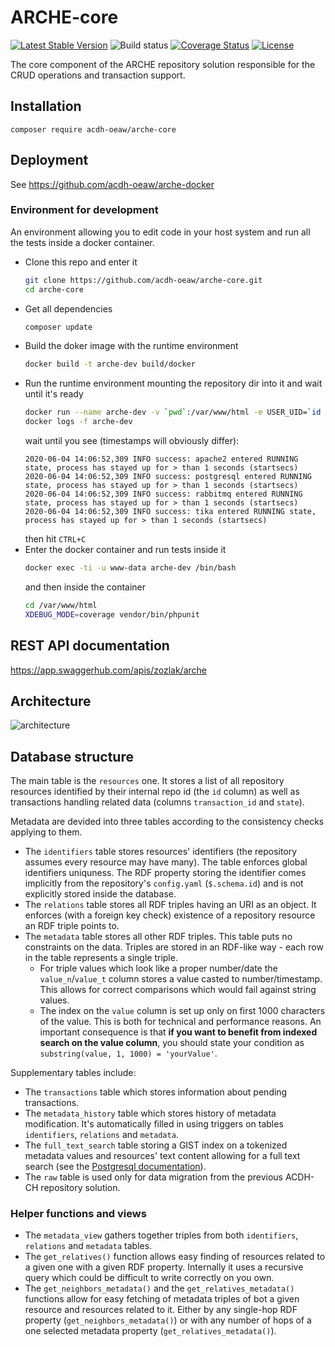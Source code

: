 # ARCHE-core

[![Latest Stable Version](https://poser.pugx.org/acdh-oeaw/arche-core/v/stable)](https://packagist.org/packages/acdh-oeaw/arche-core)
![Build status](https://github.com/acdh-oeaw/arche-core/workflows/phpunit/badge.svg?branch=master)
[![Coverage Status](https://coveralls.io/repos/github/acdh-oeaw/arche-core/badge.svg?branch=master)](https://coveralls.io/github/acdh-oeaw/arche-core?branch=master)
[![License](https://poser.pugx.org/acdh-oeaw/arche-core/license)](https://packagist.org/packages/acdh-oeaw/arche-core)

The core component of the ARCHE repository solution responsible for the CRUD operations and transaction support.

## Installation

`composer require acdh-oeaw/arche-core`

## Deployment

See https://github.com/acdh-oeaw/arche-docker

### Environment for development

An environment allowing you to edit code in your host system and run all the tests inside a docker container.

* Clone this repo and enter it
  ```bash
  git clone https://github.com/acdh-oeaw/arche-core.git
  cd arche-core
  ```
* Get all dependencies
  ```bash
  composer update
  ```
* Build the doker image with the runtime environment
  ```bash
  docker build -t arche-dev build/docker
  ```
* Run the runtime environment mounting the repository dir into it and wait until it's ready
  ```bash
  docker run --name arche-dev -v `pwd`:/var/www/html -e USER_UID=`id -u` -e USER_GID=`id -g` -d arche-dev
  docker logs -f arche-dev
  ```
  wait until you see (timestamps will obviously differ):
  ```
  2020-06-04 14:06:52,309 INFO success: apache2 entered RUNNING state, process has stayed up for > than 1 seconds (startsecs)
  2020-06-04 14:06:52,309 INFO success: postgresql entered RUNNING state, process has stayed up for > than 1 seconds (startsecs)
  2020-06-04 14:06:52,309 INFO success: rabbitmq entered RUNNING state, process has stayed up for > than 1 seconds (startsecs)
  2020-06-04 14:06:52,309 INFO success: tika entered RUNNING state, process has stayed up for > than 1 seconds (startsecs)
  ```
  then hit `CTRL+C`
* Enter the docker container and run tests inside it
  ```bash
  docker exec -ti -u www-data arche-dev /bin/bash
  ```
  and then inside the container
  ```bash
  cd /var/www/html
  XDEBUG_MODE=coverage vendor/bin/phpunit
  ```

## REST API documentation

https://app.swaggerhub.com/apis/zozlak/arche

## Architecture

![architecture](https://acdh-oeaw.github.io/arche-docs/diagrams/arche-core.png)

## Database structure

The main table is the `resources` one. It stores a list of all repository resources identified by their internal repo id (the `id` column) as well as transactions handling related data (columns `transaction_id` and `state`).

Metadata are devided into three tables according to the consistency checks applying to them.

* The `identifiers` table stores resources' identifiers (the repository assumes every resource may have many). The table enforces global identifiers uniquness. The RDF property storing the identifier comes implicitly from the repository's `config.yaml` (`$.schema.id`) and is not explicitly stored inside the database.
* The `relations` table stores all RDF triples having an URI as an object. It enforces (with a foreign key check) existence of a repository resource an RDF triple points to.
* The `metadata` table stores all other RDF triples. This table puts no constraints on the data. Triples are stored in an RDF-like way - each row in the table represents a single triple.
    * For triple values which look like a proper number/date the `value_n`/`value_t` column stores a value casted to number/timestamp. This allows for correct comparisons which would fail against string values.
    * The index on the `value` column is set up only on first 1000 characters of the value. This is both for technical and performance reasons. An important consequence is that **if you want to benefit from indexed search on the value column**, you should state your condition as `substring(value, 1, 1000) = 'yourValue'`.

Supplementary tables include:

* The `transactions` table which stores information about pending transactions.
* The `metadata_history` table which stores history of metadata modification. It's automatically filled in using triggers on tables `identifiers`, `relations` and `metadata`.
* The `full_text_search` table storing a GIST index on a tokenized metadata values and resources' text content allowing for a full text search (see the [Postgresql documentation](https://www.postgresql.org/docs/current/textsearch.html)).
* The `raw` table is used only for data migration from the previous ACDH-CH repository solution.

### Helper functions and views

* The `metadata_view` gathers together triples from both `identifiers`, `relations` and `metadata` tables.
* The `get_relatives()` function allows easy finding of resources related to a given one with a given RDF property. Internally it uses a recursive query which could be difficult to write correctly on you own.
* The `get_neighbors_metadata()` and the `get_relatives_metadata()` functions allow for easy fetching of metadata triples of bot a given resource and resources related to it. Either by any single-hop RDF property (`get_neighbors_metadata()`) or with any number of hops of a one selected metadata property (`get_relatives_metadata()`). 

